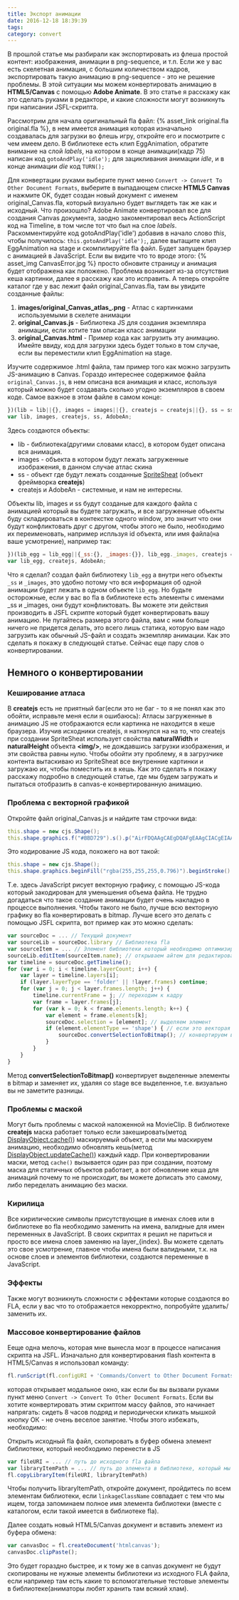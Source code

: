 ```yaml
---
title: Экспорт анимации
date: 2016-12-18 18:39:39
tags:
category: convert
---
```


В прошлой статье мы разбирали как экспортировать из флеша простой контент: изображения, анимации в png-sequence, и т.п. Если же у вас есть скелетная анимация, с большим количеством кадров, экспортировать такую анимацию в png-sequence - это не решение проблемы. В этой ситуации мы можем конвертировать анимацию в <strong>HTML5/Canvas</strong> с помощью <strong>Adobe Animate</strong>. В это статье я расскажу как это сделать руками в редакторе, и какие сложности могут возникнуть при написании JSFL-скрипта.

<!-- more -->

Рассмотрим для начала оригинальный fla файл: {% asset_link original.fla original.fla %}, в нем имеется анимация которая изначально создавалась для загрузки во флешь игру, откройте его и посмотрите с чем имеем дело. В библиотеке есть клип EggAnimation, обратите внимание на слой <em>labels</em>, на котором в конце анимации(кадр 75) написан код `gotoAndPlay('idle');` для зацикливания анимации <em>idle</em>, и в конце анимации <em>die</em> код `TURN();`

Для конвертации руками выберите пункт меню `Convert -> Convert To Other Document Formats`, выберите в выпадающем списке <strong>HTML5 Canvas</strong> и нажмите OK, будет создан новый документ с именем original_Canvas.fla, который визуально будет выглядеть так же как и исходный. Что произошло? Adobe Animate конвертировал все для создания Canvas документа, заодно закоментировал весь ActionScript код на Timeline, в том числе тот что был на слое <em>labels</em>. Раскомментируйте код gotoAndPlay('idle') добавив в начало слово <em>this</em>, чтобы получилось: `this.gotoAndPlay('idle');`, далее вытащите клип EggAnimation на stage и скомпилируйте fla файл. Будет запущен браузер с анимацией в JavaScript. Если вы видите что то вроде этого:
{% asset_img CanvasError.jpg %}
просто обновите страницу и анимация будет отображена как положено. Проблема возникает из-за отсутствия кеша картинки, далее я расскажу как это исправить. А теперь откройте каталог где у вас лежит файл original_Canvas.fla, там вы увидите созданные файлы:
1. <strong>images/original_Canvas\_atlas\_.png</strong> - Атлас с картинками используемыми в скелете анимации
2. <strong>original_Canvas.js</strong> - Библиотека JS для создания экземпляра анимации, если хотите там описан класс анимации
3. <strong>original_Canvas.html</strong> - Пример кода как загрузить эту анимацию. Имейте ввиду, код для загрузки здесь будет только в том случае, если вы переместили клип EggAnimation на stage.

Изучите содержимое .html файла, там пример того как можно загрузить JS-анимацию в Canvas. Гораздо интереснее содержимое файла `original_Canvas.js`, в нем описана вся анимация и класс, используя который можно будет создавать сколько угодно экземпляров в своем коде. Самое важное в этом файле в самом конце:
```javascript
})(lib = lib||{}, images = images||{}, createjs = createjs||{}, ss = ss||{}, AdobeAn = AdobeAn||{});
var lib, images, createjs, ss, AdobeAn;
```
Здесь создаются объекты:
* lib - библиотека(другими словами класс), в котором будет описана вся анимация.
* images - объекта в котором будут лежать загруженные изображения, в данном случае атлас скина
* ss - объект где будут лежать созданные [SpriteSheat](http://www.createjs.com/docs/easeljs/classes/SpriteSheet.html) (объект фреймворка <strong>createjs</strong>)
* createjs и AdobeAn - системные, и нам не интересны.

Объекты lib, images и ss будут созданые для каждого файла с анимацией который вы будете загружать, и все загруженные объекты буду складироваться в контекстке одного window, это значит что они будут конфликтовать друг с другом, чтобы этого не было, необходимо их переименовать, например испльзуя id объекта, или имя файла(на ваше усмотрение), например так:
```javascript
})(lib_egg = lib_egg||{_ss:{}, _images:{}}, lib_egg._images, createjs = createjs||{}, lib_egg._ss, AdobeAn = AdobeAn||{});
var lib_egg, createjs, AdobeAn;
```
Что я сделал? создал файл библиотеку `lib_egg` а внутри него объекты `_ss` и `_images`, это удобно потому что вся информация об одной анимации будет лежать в одном объекте `lib_egg`. Но будьте осторожные, если у вас во fla в библиотеке есть элементы с именами _ss и _images, они будут конфликтовать. Вы можете эти действия производить в JSFL скрипте который будет конвертировать вашу анимацию. Не пугайтесь размера этого файла, вам с ним больше ничего не придется делать, это всего лишь статика, которую вам надо загрузить как обычный JS-файл и создать экземпляр анимации. Как это сделать я покажу в следующей статье. Сейчас еще пару слов о конвертировании.

## Немного о конвертировании

### Кеширование атласа
В <strong>createjs</strong> есть не приятный баг(если это не баг - то я не понял как это обойти, исправьте меня если я ошибаюсь): Атласы загруженные в анимацию JS не отображаются если картинка не находится в кеше браузера. Изучив исходники createjs, я наткнулся на на то, что createjs при создании SpriteSheat использует свойства <strong>naturalWidth</strong> и <strong>naturalHeight</strong> объекта <strong>&lt;img/&gt;</strong>, не дождавшись загрузки изображения, и эти свойства равны нулю. Чтобы обойти эту проблему, я в загрузчике контента вытаскиваю из SpriteSheat все внутренние картинки и загружаю их, чтобы поместить их в кешь. Как это сделать я покажу расскажу подробно в следующей статье, где мы будем загружать и пытаться отобразить в canvas-e конвертированную анимацию.


### Проблема с векторной графикой
Откройте файл original_Canvas.js и найдите там строчки вида: 
```ActionScript
this.shape = new cjs.Shape();
this.shape.graphics.f("#BBD729").s().p("AirFDQAAgCAEgDQAFgEAAgCIACgEIAAgEIgBgZIABgMIABgCIAAg1IgBgMIABhpIgCgUIAAiBIgBhvIAAh/IABAAIADB4IACAbIAEAFQAJAGAIAAQAvAAAfhIIAQg4IADhEIACAAIgCAYIABAiIABgEIgCAVIABAHIADBVQAEBpACANIAAB5IAEAoIAEApIAAAJQgBAHgGgBQgCABgDgHQgFAAgBgKIAAgLQAAgIACgHQgCggACgZIAAh1QgCgKgDgcQgCgbAAgRIAChyQgGAQgIATQggBJgjAAQgUAAgKgHIgEgEIACBdIAAB6IABATIAABaQAFA6ABAWIADAXIAAABIACAQQAAAHgBAFIAAACQAFAAAFADQAGADABAEQgBAEgDACIgQAAQgZAAAAgIgACJEUQAAgGANgBIAAgVIAAiJIACAPIABCOIABAAQARABAAAGQAAAEgDABQgFACgLAAQgPAAAAgGg");
```
Это кодирование JS кода, похожего на вот такой:
```ActionScript
this.shape = new cjs.Shape();
this.shape.graphics.beginFill("rgba(255,255,255,0.796)").beginStroke().moveTo(3.6,23.4).curveTo(5,22.2,5.5,21.6).lineTo(5.6,21.5).curveTo(6,21.9,5,23.1).curveTo(4.9,23.4,4.4,23.7).lineTo(3.6,24).closePath().moveTo(-20.9,18.9).curveTo(-20.9,18.9,-20.9,18.8).curveTo(-21,18.7,-21,18.7).curveTo(-21,18.6,-21,18.6).curveTo(-21,18.5,-20.9,18.5).curveTo(-19.6,18.3,-17.8,17.7).curveTo(-14.5,16.9,-11.9,14.9).lineTo(-12.2,15.2).curveTo(-13.2,16.7,-16.7,18.1).curveTo(-19.2,19.1,-20.3,19.1).curveTo(-20.7,19.1,-20.9,18.9).closePath().moveTo(4.5,0.1).curveTo(7.3,-0.9,7.4,-0.8).lineTo(7.5,-0.8).lineTo(7.1,-0.4).curveTo(6.8,0.2,6,0.4).lineTo(5.4,0.5).curveTo(4.8,0.5,4.5,0.1).closePath().moveTo(19.2,-1.3).curveTo(19.1,-2.3,20.4,-4.1).lineTo(20.6,-4.2).curveTo(21.2,-3.9,20.9,-3.4).lineTo(20.2,-2.2).curveTo(19.7,-1.5,19.4,-1.3).closePath().moveTo(10.1,-21).curveTo(9.8,-21.4,9.7,-22.6).lineTo(9.6,-23.7).lineTo(9.8,-24).curveTo(10.4,-23.1,10.6,-20.9).lineTo(10.4,-20.9).lineTo(10.1,-21).closePath();
```

Т.е. здесь JavaScript рисует векторную графику, с помощью JS-кода который закодирован для уменьшения объема файла. Не трудно догадаться что такое создание анимации будет очень накладно в процессе выполнения. Чтобы такого не было, лучше всю векторную графику во fla конвертировать в bitmap. Лучше всего это делать с помощью JSFL скрипта, вот пример как это можно сделать:
```javascript
var sourceDoc = ... // Текущий документ
var sourceLib = sourceDoc.library // Библиотека fla
var sourceItem = ... // Элемент библиотеки который необходимо оптимизировать
sourceLib.editItem(sourceItem.name); // открываем айтем для редактирования его Timeline
var timeline = sourceDoc.getTimeline();
for (var i = 0; i < timeline.layerCount; i++) {
	var layer = timeline.layers[i];
	if (layer.layerType == 'folder' || !layer.frames) continue;
	for (var j = 0; j < layer.frames.length; j++) {
		timeline.currentFrame = j; // переходим к кадру
		var frame = layer.frames[j];
		for (var k = 0; k < frame.elements.length; k++) {
			var element = frame.elements[k];
			sourceDoc.selection = [element]; // выделяем элемент
			if (element.elementType == 'shape') { // если это векторая графика
				sourceDoc.convertSelectionToBitmap(); // конвертируем в bitmap
			}
		}
	}
}
```
Метод <strong>convertSelectionToBitmap()</strong> конвертирует выделенные элементы в bitmap и заменяет их, удаляя со stage все выделенное, т.е. визуально вы не заметите разницы.

### Проблемы с маской
Могут быть проблемы с маской наложенной на MovieClip. В библиотеке <strong>createjs</strong> маска работает только если закешировать(метод [DisplayObject.cache()](http://www.createjs.com/docs/easeljs/classes/DisplayObject.html#method_cache)) маскируемый объект, а если мы маскируем анимацию, необходимо обновлять кешь(метод [DisplayObject.updateCache()](http://www.createjs.com/docs/easeljs/classes/DisplayObject.html#method_updateCache)) каждый кадр. При конвертировании маски, метод `cache()` вызывается один раз при создании, поэтому маска для статичных объектов работает, а вот обновление кеша для анимаций почему то не происходит, вы можете дописать это самому, либо переделать анимацию без маски.


### Кирилица
Все кирилические символы присутствующие в именах слоев или в библиотеке во fla необходимо заменить на имена, валидные для имен переменных в JavaScript. В своих скриптах я решил не париться и просто все имена слоев заменяю на layer_\{index\}. Вы можете сделать это свое усмотрение, главное чтобы имена были валидными, т.к. на основе слоев и элементов библиотеки, создаются переменные в JavaScript.

### Эффекты
Также могут возникнуть сложности с эффектами которые создаются во FLA, если у вас что то отображается некорректно, попробуйте удалить/заменить их.

### Массовое конвертирование файлов
Ееще одна мелочь, которая мне вынесла мозг в процессе написания скрипта на JSFL. Изначально для конвертирования flash контента в HTML5/Canvas я использовал команду:
```JavaScript
fl.runScript(fl.configURI + 'Commands/Convert to Other Document Formats.jsfl'); 
```
которая открывает модальное окно, как если бы вы вызвали руками пункт меню `Convert -> Convert To Other Document Formats`. Если вы хотите конвертировать этим скриптом массу файлов, это начинает напрягать: сидеть 8 часов подряд и периодически кликать мышкой кнопку ОК - не очень веселое занятие. Чтобы этого избежать, необходимо:

Открыть исходный fla файл, скопировать в буфер обмена элемент библиотеки, который необходимо перенести в JS
```javascript
var fileURI = ... // путь до исходного fla файла
var libraryItemPath = ... // путь до элемента в библиотеке, который мы хотим скопировать
fl.copyLibraryItem(fileURI, libraryItemPath)
```
Чтобы получить libraryItemPath, откройте документ, пройдитесь по всем элементам библиотеки, если `linkageClassName` совпадает с тем что мы ищем, тогда запоминаем полное имя элемента библиотеки (вместе с каталогом, если такой имеется в библиотеке fla).

Далее создать новый HTML5/Canvas документ и вставить элемент из буфера обмена:
```javascript
var canvasDoc = fl.createDocument('htmlcanvas');
canvasDoc.clipPaste();
```

Это будет гораздно быстрее, и к тому же в canvas документ не будут скопированы не нужные элементы библиотеки из исходного FLA файла, если например там есть какие то вспомогательные тестовые элементы в библиотеке(аниматоры любят хранить там всякий хлам).
